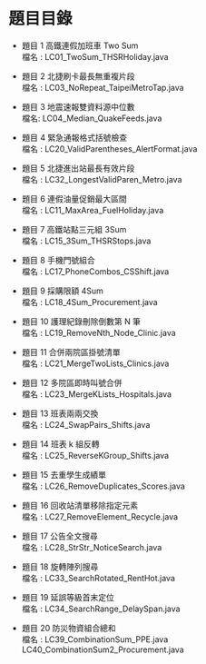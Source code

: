 # 題目目錄

- 題目 1 高鐵連假加班車 Two Sum  
檔名 : LC01_TwoSum_THSRHoliday.java

- 題目 2 北捷刷卡最長無重複片段  
檔名 : LC03_NoRepeat_TaipeiMetroTap.java

- 題目 3 地震速報雙資料源中位數  
檔名: LC04_Median_QuakeFeeds.java

- 題目 4 緊急通報格式括號檢查  
檔名 : LC20_ValidParentheses_AlertFormat.java

- 題目 5 北捷進出站最長有效片段  
檔名 : LC32_LongestValidParen_Metro.java

- 題目 6 連假油量促銷最大區間  
檔名 : LC11_MaxArea_FuelHoliday.java

- 題目 7 高鐵站點三元組 3Sum  
檔名 : LC15_3Sum_THSRStops.java

- 題目 8 手機門號組合  
檔名 : LC17_PhoneCombos_CSShift.java

- 題目 9 採購限額 4Sum  
檔名 : LC18_4Sum_Procurement.java

- 題目 10 護理紀錄刪除倒數第 N 筆  
檔名 : LC19_RemoveNth_Node_Clinic.java

- 題目 11 合併兩院區掛號清單  
檔名 : LC21_MergeTwoLists_Clinics.java

- 題目 12 多院區即時叫號合併  
檔名 : LC23_MergeKLists_Hospitals.java

- 題目 13 班表兩兩交換  
檔名 : LC24_SwapPairs_Shifts.java

- 題目 14 班表 k 組反轉  
檔名 : LC25_ReverseKGroup_Shifts.java

- 題目 15 去重學生成績單  
檔名 : LC26_RemoveDuplicates_Scores.java

- 題目 16 回收站清單移除指定元素  
檔名 : LC27_RemoveElement_Recycle.java

- 題目 17 公告全文搜尋  
檔名 : LC28_StrStr_NoticeSearch.java

- 題目 18 旋轉陣列搜尋  
檔名 : LC33_SearchRotated_RentHot.java

- 題目 19 延誤等級首末定位  
檔名 : LC34_SearchRange_DelaySpan.java

- 題目 20 防災物資組合總和  
檔名 : 
LC39_CombinationSum_PPE.java   LC40_CombinationSum2_Procurement.java